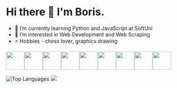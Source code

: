 Hi there 👋 I'm Boris.
===============================

- 🌱 I’m currently learning Python and JavaScript at SoftUni
- 🔭 I’m interested in Web Development and Web Scraping
- ⚡ Hobbies - chess lover, graphics drawing

<img src="https://cdn.jsdelivr.net/gh/devicons/devicon/icons/linux/linux-original.svg" height=50 /><img src="https://cdn.jsdelivr.net/gh/devicons/devicon/icons/python/python-original-wordmark.svg" height=50 /><img src="https://cdn.jsdelivr.net/gh/devicons/devicon/icons/javascript/javascript-original.svg" height=50 /><img src="https://cdn.jsdelivr.net/gh/devicons/devicon/icons/nodejs/nodejs-original.svg" height=50/><img src="https://cdn.jsdelivr.net/gh/devicons/devicon/icons/html5/html5-original-wordmark.svg" height=50 /><img src="https://cdn.jsdelivr.net/gh/devicons/devicon/icons/css3/css3-original-wordmark.svg" height=50 /><img src="https://cdn.jsdelivr.net/gh/devicons/devicon/icons/visualstudio/visualstudio-plain.svg" height=50 /><img src="https://cdn.jsdelivr.net/gh/devicons/devicon/icons/pycharm/pycharm-original.svg" height=50 /><img src="https://cdn.jsdelivr.net/gh/devicons/devicon/icons/selenium/selenium-original.svg" height=50 />
          

![Top Languages](https://github-readme-stats.vercel.app/api/top-langs/?username=escaper90&theme=tokyonight) <img src="https://github-readme-stats.vercel.app/api?username=escaper90&show_icons=true"/>

